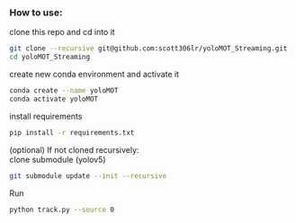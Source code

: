 ### How to use:

clone this repo and cd into it
```bash
git clone --recursive git@github.com:scott306lr/yoloMOT_Streaming.git
cd yoloMOT_Streaming
```

create new conda environment and activate it
```bash
conda create --name yoloMOT
conda activate yoloMOT
```

install requirements
```bash
pip install -r requirements.txt
```

(optional) If not cloned recursively:\
clone submodule (yolov5)
```bash
git submodule update --init --recursive
```


Run
```bash
python track.py --source 0
```
